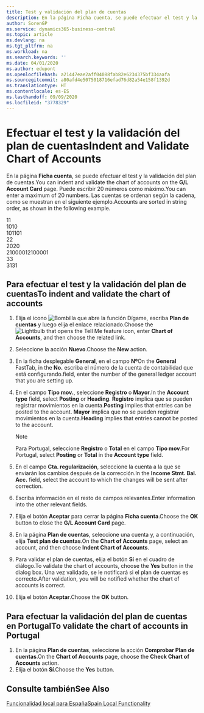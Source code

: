 ```yaml
---
title: Test y validación del plan de cuentas
description: En la página Ficha cuenta, se puede efectuar el test y la validación del plan de cuentas. Puede escribir 20 números como máximo. Las cuentas se ordenan según la cadena.
author: SorenGP
ms.service: dynamics365-business-central
ms.topic: article
ms.devlang: na
ms.tgt_pltfrm: na
ms.workload: na
ms.search.keywords: ''
ms.date: 04/01/2020
ms.author: edupont
ms.openlocfilehash: a21447eae2aff04088fab82e6234375bf334aafa
ms.sourcegitcommit: a80afd4e5075018716efad76d82a54e158f1392d
ms.translationtype: HT
ms.contentlocale: es-ES
ms.lasthandoff: 09/09/2020
ms.locfileid: "3778329"
---
```

# <a name="indent-and-validate-chart-of-accounts"></a><span data-ttu-id="9fc6d-105">Efectuar el test y la validación del plan de cuentas</span><span class="sxs-lookup"><span data-stu-id="9fc6d-105">Indent and Validate Chart of Accounts</span></span>
<span data-ttu-id="9fc6d-106">En la página **Ficha cuenta**, se puede efectuar el test y la validación del plan de cuentas.</span><span class="sxs-lookup"><span data-stu-id="9fc6d-106">You can indent and validate the chart of accounts on the **G/L Account Card** page.</span></span> <span data-ttu-id="9fc6d-107">Puede escribir 20 números como máximo.</span><span class="sxs-lookup"><span data-stu-id="9fc6d-107">You can enter a maximum of 20 numbers.</span></span> <span data-ttu-id="9fc6d-108">Las cuentas se ordenan según la cadena, como se muestran en el siguiente ejemplo.</span><span class="sxs-lookup"><span data-stu-id="9fc6d-108">Accounts are sorted in string order, as shown in the following example.</span></span>  

<span data-ttu-id="9fc6d-109">1</span><span class="sxs-lookup"><span data-stu-id="9fc6d-109">1</span></span>  
<span data-ttu-id="9fc6d-110">10</span><span class="sxs-lookup"><span data-stu-id="9fc6d-110">10</span></span>  
<span data-ttu-id="9fc6d-111">101</span><span class="sxs-lookup"><span data-stu-id="9fc6d-111">101</span></span>  
<span data-ttu-id="9fc6d-112">2</span><span class="sxs-lookup"><span data-stu-id="9fc6d-112">2</span></span>  
<span data-ttu-id="9fc6d-113">20</span><span class="sxs-lookup"><span data-stu-id="9fc6d-113">20</span></span>  
<span data-ttu-id="9fc6d-114">2100001</span><span class="sxs-lookup"><span data-stu-id="9fc6d-114">2100001</span></span>  
<span data-ttu-id="9fc6d-115">3</span><span class="sxs-lookup"><span data-stu-id="9fc6d-115">3</span></span>  
<span data-ttu-id="9fc6d-116">31</span><span class="sxs-lookup"><span data-stu-id="9fc6d-116">31</span></span>  

## <a name="to-indent-and-validate-the-chart-of-accounts"></a><span data-ttu-id="9fc6d-117">Para efectuar el test y la validación del plan de cuentas</span><span class="sxs-lookup"><span data-stu-id="9fc6d-117">To indent and validate the chart of accounts</span></span>  

1.  <span data-ttu-id="9fc6d-118">Elija el icono ![Bombilla que abre la función Dígame](../../media/ui-search/search_small.png "Dígame qué desea hacer"), escriba **Plan de cuentas** y luego elija el enlace relacionado.</span><span class="sxs-lookup"><span data-stu-id="9fc6d-118">Choose the ![Lightbulb that opens the Tell Me feature](../../media/ui-search/search_small.png "Tell me what you want to do") icon, enter **Chart of Accounts**, and then choose the related link.</span></span>  
2.  <span data-ttu-id="9fc6d-119">Seleccione la acción **Nuevo**.</span><span class="sxs-lookup"><span data-stu-id="9fc6d-119">Choose the **New** action.</span></span>  
3.  <span data-ttu-id="9fc6d-120">En la ficha desplegable **General**, en el campo **Nº**</span><span class="sxs-lookup"><span data-stu-id="9fc6d-120">On the **General** FastTab, in the **No.**</span></span> <span data-ttu-id="9fc6d-121">escriba el número de la cuenta de contabilidad que está configurando.</span><span class="sxs-lookup"><span data-stu-id="9fc6d-121">field, enter the number of the general ledger account that you are setting up.</span></span>  
4.  <span data-ttu-id="9fc6d-122">En el campo **Tipo mov.**, seleccione **Registro** o **Mayor**.</span><span class="sxs-lookup"><span data-stu-id="9fc6d-122">In the **Account type** field, select **Posting** or **Heading**.</span></span> <span data-ttu-id="9fc6d-123">**Registro** implica que se pueden registrar movimientos en la cuenta.</span><span class="sxs-lookup"><span data-stu-id="9fc6d-123">**Posting** implies that entries can be posted to the account.</span></span> <span data-ttu-id="9fc6d-124">**Mayor** implica que no se pueden registrar movimientos en la cuenta.</span><span class="sxs-lookup"><span data-stu-id="9fc6d-124">**Heading** implies that entries cannot be posted to the account.</span></span>  

    > [!NOTE]  
    >  <span data-ttu-id="9fc6d-125">Para Portugal, seleccione **Registro** o **Total** en el campo **Tipo mov**.</span><span class="sxs-lookup"><span data-stu-id="9fc6d-125">For Portugal, select **Posting** or **Total** in the **Account type** field.</span></span>  

5.  <span data-ttu-id="9fc6d-126">En el campo **Cta. regularización**, seleccione la cuenta a la que se enviarán los cambios después de la corrección.</span><span class="sxs-lookup"><span data-stu-id="9fc6d-126">In the **Income Stmt. Bal. Acc.** field, select the account to which the changes will be sent after correction.</span></span>  
6.  <span data-ttu-id="9fc6d-127">Escriba información en el resto de campos relevantes.</span><span class="sxs-lookup"><span data-stu-id="9fc6d-127">Enter information into the other relevant fields.</span></span>  
7.  <span data-ttu-id="9fc6d-128">Elija el botón **Aceptar** para cerrar la página **Ficha cuenta**.</span><span class="sxs-lookup"><span data-stu-id="9fc6d-128">Choose the **OK** button to close the **G/L Account Card** page.</span></span>  
8.  <span data-ttu-id="9fc6d-129">En la página **Plan de cuentas**, seleccione una cuenta y, a continuación, elija **Test plan de cuentas**.</span><span class="sxs-lookup"><span data-stu-id="9fc6d-129">On the **Chart of Accounts** page, select an account, and then choose **Indent Chart of Accounts**.</span></span>  
9. <span data-ttu-id="9fc6d-130">Para validar el plan de cuentas, elija el botón **Sí** en el cuadro de diálogo.</span><span class="sxs-lookup"><span data-stu-id="9fc6d-130">To validate the chart of accounts, choose the **Yes** button in the dialog box.</span></span> <span data-ttu-id="9fc6d-131">Una vez validado, se le notificará si el plan de cuentas es correcto.</span><span class="sxs-lookup"><span data-stu-id="9fc6d-131">After validation, you will be notified whether the chart of accounts is correct.</span></span>  
10. <span data-ttu-id="9fc6d-132">Elija el botón **Aceptar**.</span><span class="sxs-lookup"><span data-stu-id="9fc6d-132">Choose the **OK** button.</span></span>  

## <a name="to-validate-the-chart-of-accounts-in-portugal"></a><span data-ttu-id="9fc6d-133">Para efectuar la validación del plan de cuentas en Portugal</span><span class="sxs-lookup"><span data-stu-id="9fc6d-133">To validate the chart of accounts in Portugal</span></span>  

1.  <span data-ttu-id="9fc6d-134">En la página **Plan de cuentas**, seleccione la acción **Comprobar Plan de cuentas**.</span><span class="sxs-lookup"><span data-stu-id="9fc6d-134">On the **Chart of Accounts** page, choose the **Check Chart of Accounts** action.</span></span>  
2.  <span data-ttu-id="9fc6d-135">Elija el botón **Sí**.</span><span class="sxs-lookup"><span data-stu-id="9fc6d-135">Choose the **Yes** button.</span></span>  

## <a name="see-also"></a><span data-ttu-id="9fc6d-136">Consulte también</span><span class="sxs-lookup"><span data-stu-id="9fc6d-136">See Also</span></span>  
[<span data-ttu-id="9fc6d-137">Funcionalidad local para España</span><span class="sxs-lookup"><span data-stu-id="9fc6d-137">Spain Local Functionality</span></span>](spain-local-functionality.md)
